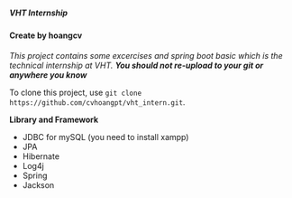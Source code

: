 ##### VHT Internship
#### Create by hoangcv
*This project contains some excercises and spring boot basic which is the technical internship at VHT.*
**_You should not re-upload to your git or anywhere you know_**

To clone this project, use `git clone https://github.com/cvhoangpt/vht_intern.git`.

**Library and Framework**
- JDBC for mySQL (you need to install xampp)
- JPA
- Hibernate
- Log4j
- Spring
- Jackson
